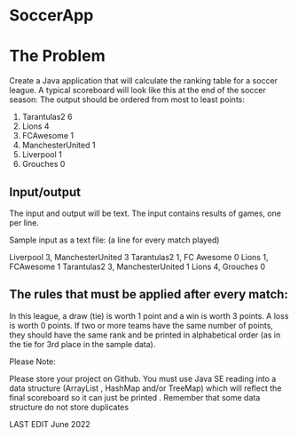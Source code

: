 # SoccerApp

The Problem
=========================================================
Create a Java application that will calculate the ranking table for a soccer league. A typical scoreboard will look like this at the end of the soccer season: The output should be ordered from most to least points:


1. Tarantulas2
6
2. Lions
4
3. FCAwesome
1
4. МanchesterUnited
1
5. Liverpool
1
6. Grouches
0


Input/output
----------------

The input and output will be text.
The input contains results of games, one per line.

Sample input as a text file: (a line for every match played)

Liverpool 3, ManchesterUnited 3
Tarantulas2 1, FC Awesome 0
Lions 1, FCAwesome 1
Tarantulas2 3, ManchesterUnited 1
Lions 4, Grouches 0


The rules that must be applied after every match:
-------------------------------------------------------------
In this league, a draw (tie) is worth 1 point and a win is worth 3 points. A loss is worth 0 points.
If two or more teams have the same number of points, they should have the same rank and be printed in alphabetical order (as in the tie for 3rd place in the sample data).

Please Note:

Please store your project on Github.
You must use Java SE reading into a data structure (ArrayList , HashMap and/or TreeMap) which will reflect the final scoreboard so it can just be printed .
Remember that some data structure do not store duplicates

LAST EDIT June 2022
